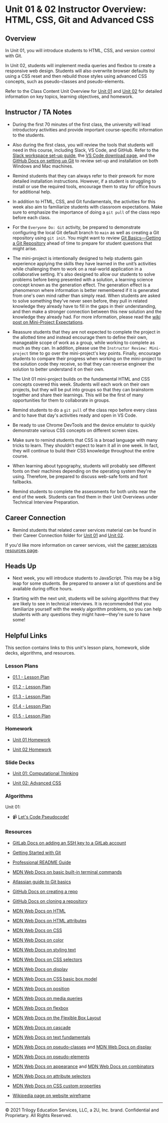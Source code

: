 # Unit 01 & 02 Instructor Overview: HTML, CSS, Git and Advanced CSS

## Overview

In Unit 01, you will introduce students to HTML, CSS, and version control with Git.

In Unit 02, students will implement media queries and flexbox to create a responsive web design. Students will also overwrite browser defaults by using a CSS reset and then rebuild those styles using advanced CSS concepts, such as pseudo-classes and pseudo-elements.

Refer to the Class Content Unit Overview for [Unit 01](../../../01-Class-Content/01-HTML-Git-CSS/README.md) and [Unit 02](../../../01-Class-Content/02-Advanced-CSS/README.md) for detailed information on key topics, learning objectives, and homework.

## Instructor / TA Notes

* During the first 70 minutes of the first class, the university will lead introductory activities and provide important course-specific information to the students.

* Also during the first class, you will review the tools that students will need in this course, including Slack, VS Code, and GitHub. Refer to the [Slack workspace set-up guide](https://slack.com/help/articles/212675257-Join-a-Slack-workspace), the [VS Code download page](https://code.visualstudio.com/download), and the [GitHub Docs on setting up Git](https://docs.github.com/en/free-pro-team@latest/github/getting-started-with-github/set-up-git) to review set-up and installation on both Windows and Mac machines.

* Remind students that they can always refer to their prework for more detailed installation instructions. However, if a student is struggling to install or use the required tools, encourage them to stay for office hours for additional help.

* In addition to HTML, CSS, and Git fundamentals, the activities for this week also aim to familiarize students with classroom expectations. Make sure to emphasize the importance of doing a `git pull` of the class repo before each class.

* For the `Everyone Do: Git` activity, be prepared to demonstrate configuring the local Git default branch to `main` as well as creating a Git repository using `git init`. You might want to review [Git Basics—Getting a Git Repository](https://git-scm.com/book/en/v2/Git-Basics-Getting-a-Git-Repository) ahead of time to prepare for student questions that might arise.

* The mini-project is intentionally designed to help students gain experience applying the skills they have learned in the unit’s activities while challenging them to work on a real-world application in a collaborative setting. It's also designed to allow our students to solve problems before being presented with a solution, a learning science concept known as the generation effect. The generation effect is a phenomenon where information is better remembered if it is generated from one's own mind rather than simply read. When students are asked to solve something they've never seen before, they pull in related knowledge they already have to fill in the gaps in their understanding, and then make a stronger connection between this new solution and the knowledge they already had. For more information, please read the [wiki post on Mini-Project Expectations](https://github.com/coding-boot-camp/fullstack-ground/wiki/Mini-Project-Expectations).

* Reassure students that they are not expected to complete the project in the allotted time and instead encourage them to define their own, manageable scope of work as a group, while working to complete as much as they can. In addition, please use the `Instructor Review: Mini-project` time to go over the mini-project's key points.  Finally, encourage students to compare their progress when working on the mini-project to the solution code they receive, so that they can reverse engineer the solution to better understand it on their own.

* The Unit 01 mini-project builds on the fundamental HTML and CSS concepts covered this week. Students will each work on their own projects, but they will be put into groups so that they can brainstorm together and share their learnings. This will be the first of many opportunities for them to collaborate in groups.

* Remind students to do a `git pull` of the class repo before every class and to have that day's activities ready and open in VS Code.

* Be ready to use Chrome DevTools and the device emulator to quickly demonstrate various CSS concepts on different screen sizes.

* Make sure to remind students that CSS is a broad language with many tricks to learn. They shouldn't expect to learn it all in one week. In fact, they will continue to build their CSS knowledge throughout the entire course.

* When learning about typography, students will probably see different fonts on their machines depending on the operating system they're using. Therefore, be prepared to discuss web-safe fonts and font fallbacks.

* Remind students to complete the assessments for both units near the end of the week. Students can find them in their Unit Overviews under Technical Interview Preparation.

## Career Connection

* Remind students that related career services material can be found in their Career Connection folder for [Unit 01](../../../01-Class-Content/01-HTML-Git-CSS/04-Career-Connection/README.md) and [Unit 02](../../../01-Class-Content/02-Advanced-CSS/04-Career-Connection/README.md).

If you'd like more information on career services, visit the [career services resources page](https://careernetwork.2u.com/?utm_medium=Academics&utm_source=boot_camp/).

## Heads Up

* Next week, you will introduce students to JavaScript. This may be a big leap for some students. Be prepared to answer a lot of questions and be available during office hours.

* Starting with the next unit, students will be solving algorithms that they are likely to see in technical interviews. It is recommended that you familiarize yourself with the weekly algorithm problems, so you can help students with any questions they might have&mdash;they're sure to have some!

## Helpful Links

This section contains links to this unit's lesson plans, homework, slide decks, algorithms, and resources.

### Lesson Plans

* [01.1 - Lesson Plan](01-Day/01-Day-LessonPlan.md)

* [01.2 - Lesson Plan](02-Day/02-Day-LessonPlan.md)

* [01.3 - Lesson Plan](03-Day/03-Day-LessonPlan.md)

* [01.4 - Lesson Plan](04-Day/04-Day-LessonPlan.md)

* [01.5 - Lesson Plan](05-Day/05-Day-LessonPlan.md)

### Homework

* [Unit 01 Homework](../../../01-Class-Content/01-HTML-Git-CSS/02-Homework)

* [Unit 02 Homework](../../../01-Class-Content/02-Advanced-CSS/02-Homework)

### Slide Decks

* [Unit 01: Computational Thinking](https://docs.google.com/presentation/d/1z8sfW7b4X32GT31BGZr5FXCeTay9kfyQ6qhICCCiX-I/edit?usp=sharing)

* [Unit 02: Advanced CSS](https://docs.google.com/presentation/d/1ZQE4ze6uHbYu-M-oQ3UBfqTkCGfhHU6ZhLDL8rN-3fg/edit?usp=sharing)

### Algorithms

Unit 01:

  * 📹 [Let's Code Pseudocode!](https://2u-20.wistia.com/medias/hppjuvtlvy)

### Resources

* [GitLab Docs on adding an SSH key to a GitLab account](https://docs.gitlab.com/ee/ssh/#add-an-ssh-key-to-your-gitlab-account)

* [Getting Started with Git](https://coding-boot-camp.github.io/full-stack/git/getting-started-with-git)

* [Professional README Guide](https://coding-boot-camp.github.io/full-stack/github/professional-readme-guide)

* [MDN Web Docs on basic built-in terminal commands](https://developer.mozilla.org/en-US/docs/Learn/Tools_and_testing/Understanding_client-side_tools/Command_line#Basic_built-in_terminal_commands)

* [Atlassian guide to Git basics](https://www.atlassian.com/git)

* [GitHub Docs on creating a repo](https://docs.github.com/en/github/getting-started-with-github/create-a-repo)

* [GitHub Docs on cloning a repository](https://docs.github.com/en/github/creating-cloning-and-archiving-repositories/cloning-a-repository)

* [MDN Web Docs on HTML](https://developer.mozilla.org/en-US/docs/Web/HTML)

* [MDN Web Docs on HTML attributes](https://developer.mozilla.org/en-US/docs/Web/HTML/Attributes)

* [MDN Web Docs on CSS](https://developer.mozilla.org/en-US/docs/Web/CSS)

* [MDN Web Docs on color](https://developer.mozilla.org/en-US/docs/Web/CSS/color)

* [MDN Web Docs on styling text](https://developer.mozilla.org/en-US/docs/Learn/CSS/Styling_text)

* [MDN Web Docs on CSS selectors](https://developer.mozilla.org/en-US/docs/Web/CSS/CSS_Selectors)

* [MDN Web Docs on display](https://developer.mozilla.org/en-US/docs/Web/CSS/display)

* [MDN Web Docs on CSS basic box model](https://developer.mozilla.org/en-US/docs/Web/CSS/CSS_Box_Model)

* [MDN Web Docs on position](https://developer.mozilla.org/en-US/docs/Web/CSS/position)

* [MDN Web Docs on media queries](https://developer.mozilla.org/en-US/docs/Web/CSS/Media_Queries/Using_media_queries)

* [MDN Web Docs on flexbox](https://developer.mozilla.org/en-US/docs/Web/CSS/CSS_Flexible_Box_Layout/Basic_Concepts_of_Flexbox)

* [MDN Web Docs on the Flexible Box Layout](https://developer.mozilla.org/en-US/docs/Web/CSS/CSS_Flexible_Box_Layout)

* [MDN Web Docs on cascade](https://developer.mozilla.org/en-US/docs/Learn/CSS/Building_blocks/Cascade_and_inheritance)

* [MDN Web Docs on text fundamentals](https://developer.mozilla.org/en-US/docs/Learn/CSS/Styling_text/Fundamentals)

* [MDN Web Docs on pseudo-classes](https://developer.mozilla.org/en-US/docs/Web/CSS/Pseudo-classes) and [MDN Web Docs on display](https://developer.mozilla.org/en-US/docs/Web/CSS/display)

* [MDN Web Docs on pseudo-elements](https://developer.mozilla.org/en-US/docs/Web/CSS/Pseudo-elements)

* [MDN Web Docs on appearance](https://developer.mozilla.org/en-US/docs/Web/CSS/appearance) and [MDN Web Docs on combinators](https://developer.mozilla.org/en-US/docs/Learn/CSS/Building_blocks/Selectors/Combinators)

* [MDN Web Docs on attribute selectors](https://developer.mozilla.org/en-US/docs/Web/CSS/Attribute_selectors)

* [MDN Web Docs on CSS custom properties](https://developer.mozilla.org/en-US/docs/Web/CSS/Using_CSS_custom_properties)

* [Wikipedia page on website wireframe](https://en.wikipedia.org/wiki/Website_wireframe)

---
© 2021 Trilogy Education Services, LLC, a 2U, Inc. brand. Confidential and Proprietary. All Rights Reserved.
